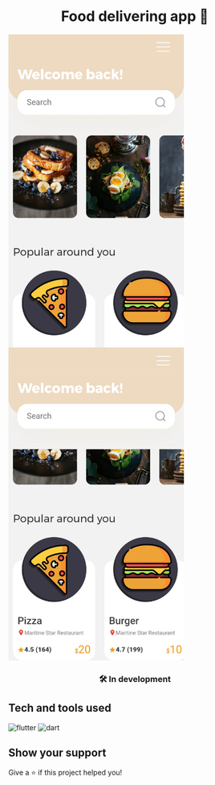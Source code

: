 <h1 align="center">Food delivering app 🍔</h1>

<img align="left" src="/assets/images/screen_1.jpg" width="350" />
<img src="/assets/images/screen_2.jpg" width="350" />

<h3 align="center">🛠️ In development</h3>


## Tech and tools used
<p align="left">
<img src="https://www.vectorlogo.zone/logos/flutterio/flutterio-icon.svg" alt="flutter" width="40" height="40"/>
<img src="https://www.vectorlogo.zone/logos/dartlang/dartlang-icon.svg" alt="dart" width="40" height="40"/>
</p>


## Show your support

Give a ⭐️ if this project helped you!

